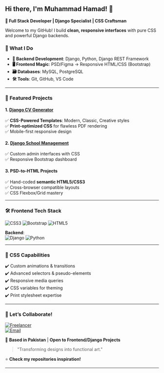 ## Hi there, I'm Muhammad Hamad! 👋  
**🚀 Full Stack Developer | Django Specialist | CSS Craftsman**  

Welcome to my GitHub! I build **clean, responsive interfaces** with pure CSS and powerful Django backends.  

### 🎯 What I Do  
- **🔧 Backend Development**: Django, Python, Django REST Framework  
- **🖥️ Frontend Magic**: PSD/Figma → Responsive HTML/CSS (Bootstrap)  
- **🗃️ Databases**: MySQL, PostgreSQL  
- **🛠️ Tools**: Git, GitHub, VS Code  

---

### 🌟 **Featured Projects**  

#### 1. [Django CV Generator](https://github.com/hamadmansha/resume_generator)  
✅ **CSS-Powered Templates**: Modern, Classic, Creative styles  
✅ **Print-optimized CSS** for flawless PDF rendering  
✅ Mobile-first responsive design  

#### 2. [Django School Management](https://github.com/hamadmansha/Django-School-Management-System)  
✅ Custom admin interfaces with CSS  
✅ Responsive Bootstrap dashboard  


#### 3. **PSD-to-HTML Projects**  
✅ Hand-coded **semantic HTML5/CSS3**  
✅ Cross-browser compatible layouts  
✅ CSS Flexbox/Grid mastery  


---

### 🛠️ **Frontend Tech Stack**  
![CSS3](https://img.shields.io/badge/CSS3-1572B6?style=for-the-badge&logo=css3&logoColor=white)
![Bootstrap](https://img.shields.io/badge/Bootstrap-7952B3?style=for-the-badge&logo=bootstrap&logoColor=white)
![HTML5](https://img.shields.io/badge/HTML5-E34F26?style=for-the-badge&logo=html5&logoColor=white)

**Backend**:  
![Django](https://img.shields.io/badge/Django-092E20?style=for-the-badge&logo=django&logoColor=white) 
![Python](https://img.shields.io/badge/Python-3776AB?style=for-the-badge&logo=python&logoColor=white)  

---

### 🎨 **CSS Capabilities**  
✔️ Custom animations & transitions  
✔️ Advanced selectors & pseudo-elements  
✔️ Responsive media queries  
✔️ CSS variables for theming  
✔️ Print stylesheet expertise  

---

### 🤝 Let’s Collaborate!  
[![Freelancer](https://img.shields.io/badge/Hire_Me-Freelancer-29B2FE?style=for-the-badge&logo=freelancer&logoColor=white)](https://www.freelancer.com/u/yourprofile)  
[![Email](https://img.shields.io/badge/Email-D14836?style=for-the-badge&logo=gmail&logoColor=white)](mailto:your.email@example.com)  

📍 **Based in Pakistan** | **Open to Frontend/Django Projects**  

> "Transforming designs into functional art."  

⭐ **Check my repositories inspiration!**  

---
